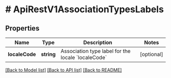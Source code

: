 # # ApiRestV1AssociationTypesLabels

## Properties

Name | Type | Description | Notes
------------ | ------------- | ------------- | -------------
**localeCode** | **string** | Association type label for the locale &#x60;localeCode&#x60; | [optional]

[[Back to Model list]](../../README.md#models) [[Back to API list]](../../README.md#endpoints) [[Back to README]](../../README.md)
